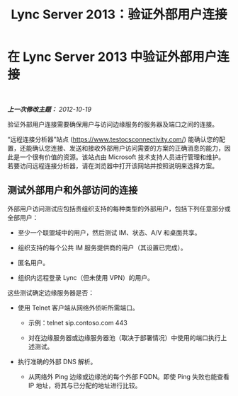 ﻿---
title: Lync Server 2013：验证外部用户连接
TOCTitle: 验证外部用户连接
ms:assetid: 5c02bd6e-1c96-448a-a21d-58c9961c6640
ms:mtpsurl: https://technet.microsoft.com/zh-cn/library/Gg398402(v=OCS.15)
ms:contentKeyID: 49312970
ms.date: 05/19/2016
mtps_version: v=OCS.15
ms.translationtype: HT
---

# 在 Lync Server 2013 中验证外部用户连接

 

_**上一次修改主题：** 2012-10-19_

验证外部用户连接需要确保用户与访问边缘服务的服务器及端口之间的连接。

“远程连接分析器”站点 (<https://www.testocsconnectivity.com/>) 能确认您的配置，还能确认您连接、发送和接收外部用户访问需要的方案的正确消息的能力，因此是一个很有价值的资源。该站点由 Microsoft 技术支持人员进行管理和维护。若要访问远程连接分析器，请在浏览器中打开该网站并按照说明来选择方案。

## 测试外部用户和外部访问的连接

外部用户访问测试应包括贵组织支持的每种类型的外部用户，包括下列任意部分或全部用户：

  - 至少一个联盟域中的用户，然后测试 IM、状态、A/V 和桌面共享。

  - 组织支持的每个公共 IM 服务提供商的用户（其设置已完成）。

  - 匿名用户。

  - 组织内远程登录 Lync（但未使用 VPN）的用户。

这些测试确定边缘服务器是否：

  - 使用 Telnet 客户端从网络外侦听所需端口。
    
      - 示例：telnet sip.contoso.com 443
    
      - 对在边缘服务器或边缘服务器池（取决于部署情况）中使用的端口执行上述测试。

  - 执行准确的外部 DNS 解析。
    
      - 从网络外 Ping 边缘或边缘池的每个外部 FQDN。即使 Ping 失败也能查看 IP 地址，将其与已分配的地址进行比较。

